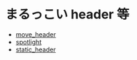# まるっこい header 等

- [move_header](https://taiga248.github.io/animation/cricle-header/move_header)
- [spotlight](https://taiga248.github.io/animation/cricle-header/spotlight)
- [static_header](https://taiga248.github.io/animation/cricle-header/static_header)
